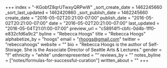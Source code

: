 +++
index = "-KGobfZ8qrUTwxyQRPwW"
_sort_create_date = 1462245660
_sort_last_updated = 1462420860
_sort_publish_date = 1462245660
create_date = "2016-05-02T20:21:00-07:00"
publish_date = "2016-05-02T20:21:00-07:00"
date = "2016-05-02T20:21:00-07:00"
last_updated = "2016-05-04T21:01:00-07:00"
preview_url = "c58914f1-cbfc-0d4b-1ff0-e832cfd6a9c2"
byline = "Rebecca Hoogs"
title = "Rebecca Hoogs"
alphabetize_by = "hoogs"
email = "rhoogs@gmail.com"
twitter = "rebeccahoogs"
website = ""
bio = "Rebecca Hoogs is the author of Self-Storage. She is the Associate Director of Seattle Arts & Lectures."
gender = "f"
ethnicity = "white"
underrepresented = ""
reviews_by = ""
notes_byline = ["notes/formulas-for-successful-curation"]
written_about = ""
+++

